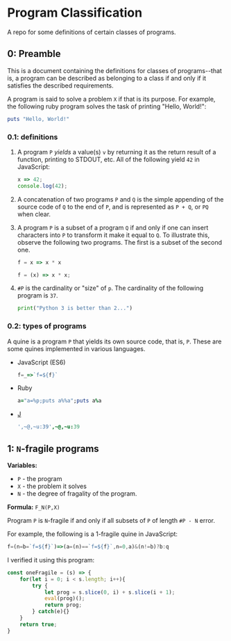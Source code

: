 # Program Classification
A repo for some definitions of certain classes of programs.

## 0: Preamble
This is a document containing the definitions for classes of programs--that is, a program can be described as belonging to a class if and only if it satisfies the described requirements.

A program is said to solve a problem `X` if that is its purpose. For example, the following ruby program solves the task of printing "Hello, World!":

```ruby
puts "Hello, World!"
```

### 0.1: definitions

 1. A program `P` _yields_ a value(s) `v` by returning it as the return result of a function, printing to STDOUT, etc. All of the following yield `42` in JavaScript:
    ```javascript
    x => 42;
    console.log(42);
    ```

 2. A concatenation of two programs `P` and `Q` is the simple appending of the source code of `Q` to the end of `P`, and is represented as `P + Q`, or `PQ` when clear.

 3. A program `P` is a subset of a program `Q` if and only if one can insert characters into `P` to transform it make it equal to `Q`. To illustrate this, observe the following two programs. The first is a subset of the second one.

    ```javascript
    f = x => x * x
    ```

    ```javascript
    f = (x) => x * x;
    ```

 4. `#P` is the cardinality or "size" of `p`. The cardinality of the following program is `37`.

    ```python
    print("Python 3 is better than 2...")
    ```

### 0.2: types of programs
    
A quine is a program `P` that yields its own source code, that is, `P`. These are some quines implemented in various languages.

 * JavaScript (ES6)
    ```javascript
    f=_=>`f=${f}`
    ```
 * Ruby
    ```ruby
    a="a=%p;puts a%%a";puts a%a
    ```
 * [J](http://codegolf.stackexchange.com/questions/69/golf-you-a-quine-for-great-good/26324#26324)
    ```J
    ',~@,~u:39',~@,~u:39
    ```
    

## 1: `N`-fragile programs

**Variables:**

 - `P` - the program
 - `X` - the problem it solves
 - `N` - the degree of fragality of the program.

**Formula:** `F_N(P,X)`

Program `P` is `N`-fragile if and only if all subsets of `P` of length `#P - N` error.

For example, the following is a 1-fragile quine in JavaScript:

```javascript
f=(n=b=`f=${f}`)=>(a=(n)==`f=${f}`,n=0,a)&(n!=b)?b:q
```

I verified it using this program:

```javascript
const oneFragile = (s) => {
    for(let i = 0; i < s.length; i++){
        try {
            let prog = s.slice(0, i) + s.slice(i + 1);
            eval(prog)();
            return prog;
        } catch(e){}
    }
    return true;
}
```